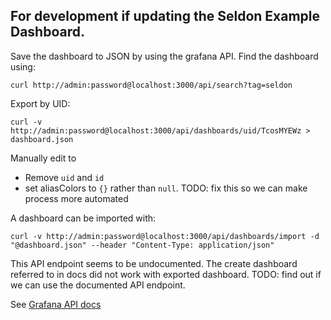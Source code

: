 
## For development if updating the Seldon Example Dashboard.

Save the dashboard to JSON by using the grafana API.
Find the dashboard using:

```
curl http://admin:password@localhost:3000/api/search?tag=seldon
```

Export by UID:

```
curl -v http://admin:password@localhost:3000/api/dashboards/uid/TcosMYEWz > dashboard.json
```

Manually edit to

 * Remove `uid` and `id`
 * set aliasColors to `{}` rather than `null`. TODO: fix this so we can make process more automated

A dashboard can be imported with:

```
curl -v http://admin:password@localhost:3000/api/dashboards/import -d "@dashboard.json" --header "Content-Type: application/json"
```

This API endpoint seems to be undocumented. The create dashboard referred to in docs did not work with exported dashboard. TODO: find out if we can use the documented API endpoint.

See [Grafana API docs](https://grafana.com/docs/grafana/latest/http_api/dashboard/)

